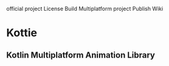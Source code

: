 official project License Build Multiplatform project Publish Wiki

# Kottie 

## Kotlin Multiplatform Animation Library 

